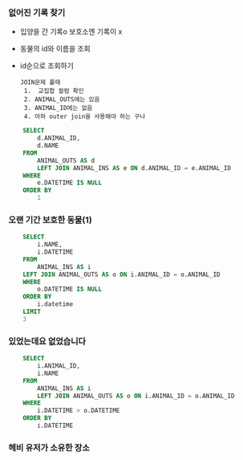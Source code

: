 ### 없어진 기록 찾기

   
- 입양을 간 기록o 보호소엔 기록이 x
- 동물의 id와 이름을 조회
- id순으로 조회하기

      JOIN문제 풀때
       1.  교집합 컬럼 확인
       2. ANIMAL_OUTS에는 있음
       3. ANIMAL_ID에는 없음
       4. 아하 outer join을 사용해야 하는 구나

```sql
    SELECT 
        d.ANIMAL_ID, 
        d.NAME 
    FROM 
        ANIMAL_OUTS AS d 
        LEFT JOIN ANIMAL_INS AS e ON d.ANIMAL_ID = e.ANIMAL_ID 
    WHERE 
        e.DATETIME IS NULL 
    ORDER BY 
        1
```


### 오랜 기간 보호한 동물(1)
```sql
    SELECT 
        i.NAME, 
        i.DATETIME 
    FROM 
        ANIMAL_INS AS i 
    LEFT JOIN ANIMAL_OUTS AS o ON i.ANIMAL_ID = o.ANIMAL_ID 
    WHERE 
        o.DATETIME IS NULL 
    ORDER BY 
        i.datetime 
    LIMIT 
    3
```

### 있었는데요 없었습니다
```sql
    SELECT
        i.ANIMAL_ID,
        i.NAME
    FROM 
        ANIMAL_INS AS i 
        LEFT JOIN ANIMAL_OUTS AS o ON i.ANIMAL_ID = o.ANIMAL_ID
    WHERE 
        i.DATETIME > o.DATETIME
    ORDER BY 
        i.DATETIME
```

### 헤비 유저가 소유한 장소
